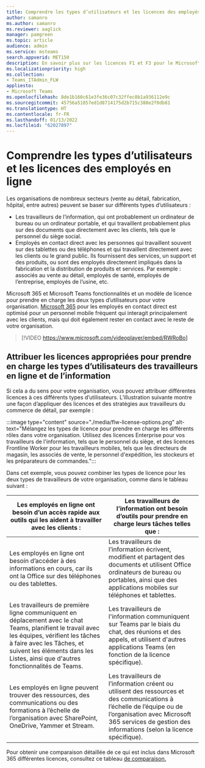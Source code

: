 ```yaml
---
title: Comprendre les types d’utilisateurs et les licences des employés en ligne
author: samanro
ms.author: samanro
ms.reviewer: aaglick
manager: pamgreen
ms.topic: article
audience: admin
ms.service: msteams
search.appverid: MET150
description: En savoir plus sur les licences F1 et F3 pour le Microsoft 365 SKU pour les employés en ligne et ce qu’elles incluent
ms.localizationpriority: high
ms.collection:
- Teams_ITAdmin_FLW
appliesto:
- Microsoft Teams
ms.openlocfilehash: 8de1b160c61e3fe36c07c32ffec8b1a936112e9c
ms.sourcegitcommit: 45756a51857ed1d8714175d2b715c388e2f0db81
ms.translationtype: HT
ms.contentlocale: fr-FR
ms.lasthandoff: 01/13/2022
ms.locfileid: "62027897"
---
```

# <a name="understand-frontline-worker-user-types-and-licensing"></a>Comprendre les types d’utilisateurs et les licences des employés en ligne

Les organisations de nombreux secteurs (vente au détail, fabrication, hôpital, entre autres) peuvent se baser sur différents types d’utilisateurs :

- Les travailleurs de l’information, qui ont probablement un ordinateur de bureau ou un ordinateur portable, et qui travaillent probablement plus sur des documents que directement avec les clients, tels que le personnel du siège social.
- Employés en contact direct avec les personnes qui travaillent souvent sur des tablettes ou des téléphones et qui travaillent directement avec les clients ou le grand public. Ils fournissent des services, un support et des produits, ou sont des employés directement impliqués dans la fabrication et la distribution de produits et services. Par exemple : associés au vente au détail, employés de santé, employés de l’entreprise, employés de l’usine, etc.

Microsoft 365 et Microsoft Teams fonctionnalités et un modèle de licence pour prendre en charge les deux types d’utilisateurs pour votre organisation. [Microsoft 365](https://www.microsoft.com/microsoft-365/enterprise/frontline) pour les employés en contact direct est optimisé pour un personnel mobile fréquent qui interagit principalement avec les clients, mais qui doit également rester en contact avec le reste de votre organisation.

> [!VIDEO https://www.microsoft.com/videoplayer/embed/RWRoBo]

## <a name="assign-appropriate-licenses-to-support-frontline-worker-and-information-worker-user-types"></a>Attribuer les licences appropriées pour prendre en charge les types d’utilisateurs des travailleurs en ligne et de l’information

Si cela a du sens pour votre organisation, vous pouvez attribuer différentes licences à ces différents types d’utilisateurs. L’illustration suivante montre une façon d’appliquer des licences et des stratégies aux travailleurs du commerce de détail, par exemple :

:::image type="content" source="./media/flw-license-options.png" alt-text="Mélangez les types de licence pour prendre en charge les différents rôles dans votre organisation. Utilisez des licences Enterprise pour vos travailleurs de l'information, tels que le personnel du siège, et des licences Frontline Worker pour les travailleurs mobiles, tels que les directeurs de magasin, les associés de vente, le personnel d'expédition, les stockeurs et les préparateurs de commandes.":::

Dans cet exemple, vous pouvez combiner les types de licence pour les deux types de travailleurs de votre organisation, comme dans le tableau suivant :

| Les employés en ligne ont besoin d’un accès rapide aux outils qui les aident à travailler avec les clients : | Les travailleurs de l’information ont besoin d’outils pour prendre en charge leurs tâches telles que : |
| ----- | ----- |
| Les employés en ligne ont besoin d’accéder à des informations en cours, car ils ont la Office sur des téléphones ou des tablettes. | Les travailleurs de l’information écrivent, modifient et partagent des documents et utilisent Office ordinateurs de bureau ou portables, ainsi que des applications mobiles sur téléphones et tablettes. |
| Les travailleurs de première ligne communiquent en déplacement avec le chat Teams, planifient le travail avec les équipes, vérifient les tâches à faire avec les Tâches, et suivent les éléments dans les Listes, ainsi que d'autres fonctionnalités de Teams.  | Les travailleurs de l'information communiquent sur Teams par le biais du chat, des réunions et des appels, et utilisent d'autres applications Teams (en fonction de la licence spécifique). |
| Les employés en ligne peuvent trouver des ressources, des communications ou des formations à l’échelle de l’organisation avec SharePoint, OneDrive, Yammer et Stream. | Les travailleurs de l’information créent ou utilisent des ressources et des communications à l’échelle de l’équipe ou de l’organisation avec Microsoft 365 services de gestion des informations (selon la licence spécifique). |

Pour obtenir une comparaison détaillée de ce qui est inclus dans Microsoft 365 différentes licences, consultez ce tableau [de comparaison.](https://go.microsoft.com/fwlink/?linkid=2139145)
